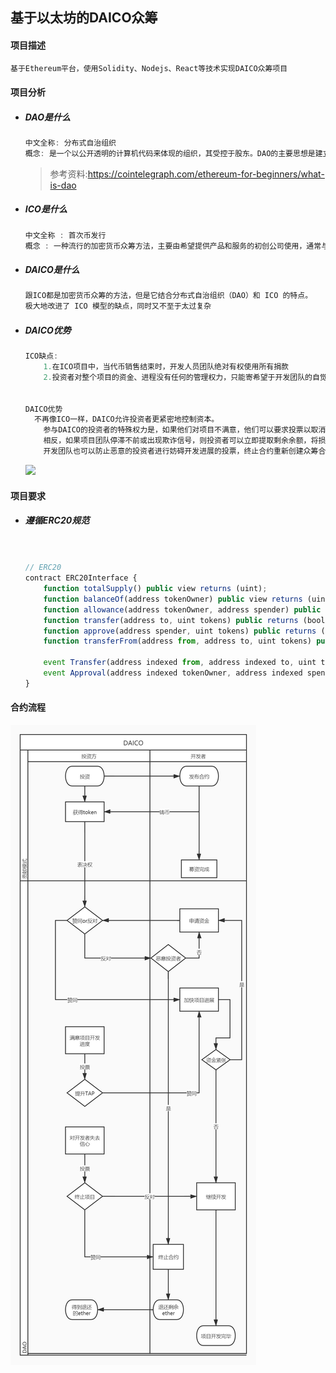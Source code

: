 ## 基于以太坊的DAICO众筹

#### 项目描述

```js
基于Ethereum平台，使用Solidity、Nodejs、React等技术实现DAICO众筹项目

```

#### 项目分析

- ##### DAO是什么

  ```js
  中文全称: 分布式自治组织
  概念: 是一个以公开透明的计算机代码来体现的组织，其受控于股东。DAO的主要思想是建立一个无需分层管理即可完全运行的公司或组织。
  
  ```
  > 参考资料:https://cointelegraph.com/ethereum-for-beginners/what-is-dao
  
- ##### ICO是什么

  ```js
  中文全称 : 首次币发行
  概念 : 一种流行的加密货币众筹方法，主要由希望提供产品和服务的初创公司使用，通常与加密货币和区块链空间有关。
  
  ```

- ##### DAICO是什么

  ```js
  跟ICO都是加密货币众筹的方法，但是它结合分布式自治组织（DAO）和 ICO 的特点。
  极大地改进了 ICO 模型的缺点，同时又不至于太过复杂
  
  ```


- ##### DAICO优势

  ```js
  ICO缺点:
      1.在ICO项目中，当代币销售结束时，开发人员团队绝对有权使用所有捐款
      2.投资者对整个项目的资金、进程没有任何的管理权力，只能寄希望于开发团队的自觉性。但是当开发团队掌握大量资金的所有权，又无人监管时，大多数的开发团队都会懈怠，甚至拿钱跑路。
  
  
  DAICO优势
  	不再像ICO一样，DAICO允许投资者更紧密地控制资本。
      参与DAICO的投资者的特殊权力是，如果他们对项目不满意，他们可以要求投票以取消DAICO并提取剩余资金。如果项目团队表现良好，他们将从投资团队那里获得下一个TAP，以继续追求新的目标。
      相反，如果项目团队停滞不前或出现欺诈信号，则投资者可以立即提取剩余余额，将损失最小化
      开发团队也可以防止恶意的投资者进行妨碍开发进展的投票，终止合约重新创建众筹合约
  
  ```




  ![](https://bbtcdn.8btc.com/data/attachment/forum/201803/05/125128may0qe1ekzo2yy1e.png)

#### 项目要求

- ##### 遵循ERC20规范

  ```js
  
  
  // ERC20
  contract ERC20Interface {
      function totalSupply() public view returns (uint);
      function balanceOf(address tokenOwner) public view returns (uint balance);
      function allowance(address tokenOwner, address spender) public view returns (uint remaining);
      function transfer(address to, uint tokens) public returns (bool success);
      function approve(address spender, uint tokens) public returns (bool success);
      function transferFrom(address from, address to, uint tokens) public returns (bool success);
  
      event Transfer(address indexed from, address indexed to, uint tokens);
      event Approval(address indexed tokenOwner, address indexed spender, uint tokens);
  }
  
  ```

#### 合约流程

![](.\mdImgs\flowChart.jpg)